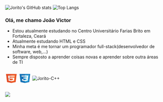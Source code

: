 ![Jorito's GitHub stats](https://github-readme-stats.vercel.app/api?username=joritodev&show_icons=true&theme=tokyonight)
![Top Langs](https://github-readme-stats.vercel.app/api/top-langs/?username=joritodev&layout=compact&theme=tokyonight)


### Olá, me chamo João Victor

- Estou atualmente estudando no Centro Universitário Farias Brito em Fortaleza, Ceará
- Atualmente estudando HTML e CSS
- Minha meta é me tornar um programador full-stack(desenvolvedor de software, web,...)
- Sempre disposto a aprender coisas novas e aprender sobre outra áreas de TI

##

<div style="display: inline_block">
  <img align="center" alt="Jorito-HTML" height="30" width="40" src="https://raw.githubusercontent.com/devicons/devicon/master/icons/html5/html5-original.svg">
  <img align="center" alt="Jorito-CSS" height="30" width="40" src="https://raw.githubusercontent.com/devicons/devicon/master/icons/css3/css3-original.svg">
  <img align="center" alt="Jorito-C++" height="36" width="36" src="https://img.icons8.com/fluency/256/c-plus-plus-logo.png">
</div>

##

<div style="display: inline_block">
<a href="linkedin.com/in/joaovcmontenegro/"><img src="https://img.shields.io/badge/LinkedIn-0077B5?style=for-the-badge&logo=linkedin&logoColor=white"></a>
</div>
